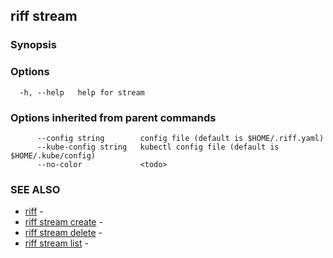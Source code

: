 ## riff stream

<todo>

### Synopsis

<todo>

### Options

```
  -h, --help   help for stream
```

### Options inherited from parent commands

```
      --config string        config file (default is $HOME/.riff.yaml)
      --kube-config string   kubectl config file (default is $HOME/.kube/config)
      --no-color             <todo>
```

### SEE ALSO

* [riff](riff.md)	 - <todo>
* [riff stream create](riff_stream_create.md)	 - <todo>
* [riff stream delete](riff_stream_delete.md)	 - <todo>
* [riff stream list](riff_stream_list.md)	 - <todo>

